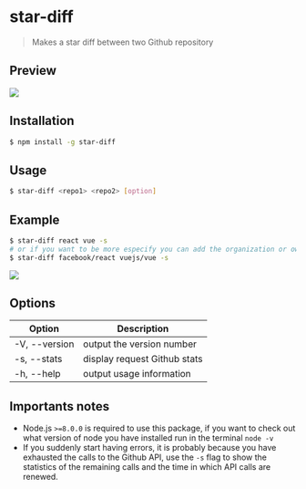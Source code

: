 # star-diff
> Makes a star diff between two Github repository

## Preview
![](https://i.imgur.com/3KSah2V.png)

## Installation
```bash
$ npm install -g star-diff
```

## Usage

```bash
$ star-diff <repo1> <repo2> [option]
```
## Example
```bash
$ star-diff react vue -s
# or if you want to be more especify you can add the organization or owner of the repository
$ star-diff facebook/react vuejs/vue -s
```
![](https://i.imgur.com/vsn2EPW.png)

## Options
<table>
    <thead>
        <tr>
            <th>Option</th>
            <th>Description</th>
        </tr>
    </thead>
    <tbody>
        <tbody>
            <tr>
                <td>-V, --version</td>
                <td>output the version number</td>
            </tr>
             <tr>
                <td>-s, --stats</td>
                <td>display request Github stats</td>
            </tr>
             <tr>
                <td>-h, --help</td>
                <td>output usage information</td>
            </tr>
        </tbody>
    </tbody>
</table>

## Importants notes
- Node.js `>=8.0.0` is required to use this package, if you want to check out what version of node you have installed run in the terminal `node -v`
- If you suddenly start having errors, it is probably because you have exhausted the calls to the Github API, use the `-s` flag to show the statistics of the remaining calls and the time in which API calls are renewed.
